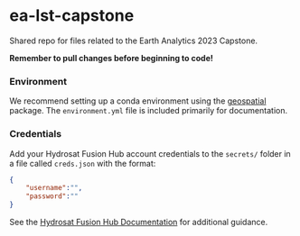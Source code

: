 # ea-lst-capstone
Shared repo for files related to the Earth Analytics 2023 Capstone.

**Remember to pull changes before beginning to code!**

### Environment

We recommend setting up a conda environment using the [geospatial](https://geospatial.gishub.org/) package. The `environment.yml` file is included primarily for documentation.

### Credentials

Add your Hydrosat Fusion Hub account credentials to the `secrets/` folder in a file called `creds.json` with the format:

```json
{
    "username":"",
    "password":""
}
```



See the [Hydrosat Fusion Hub Documentation](https://hydrosat.github.io/fusion-hub-docs/intro.html) for additional guidance.
